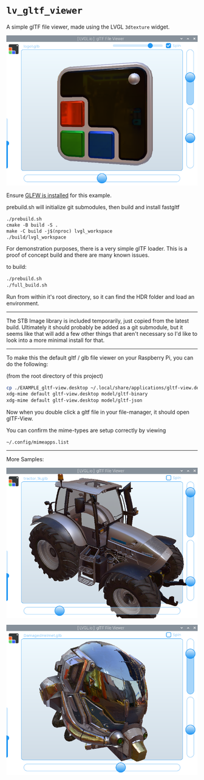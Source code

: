 # `lv_gltf_viewer`

A simple glTF file viewer, made using the LVGL `3dtexture` widget.

![example running screenclip one](readme_image.png)

Ensure [GLFW is installed](https://docs.lvgl.io/master/details/integration/driver/opengles.html) for this example.

prebuild.sh will initialize git submodules, then build and install fastgltf

```shell
./prebuild.sh
cmake -B build -S .
make -C build -j$(nproc) lvgl_workspace
./build/lvgl_workspace
```

For demonstration purposes, there is a very simple
glTF loader.  This is a proof of concept build and there
are many known issues.

to build:
```bash
./prebuild.sh
./full_build.sh
```

Run from within it's root directory, so it can find the HDR folder and load an environment.

---

The STB Image library is included temporarily, just copied from the latest build.  Ultimately it should probably be added as a git submodule, but it seems like that will add a few other things that aren't necessary so I'd like to look into a more minimal install for that.

---

To make this the default gltf / glb file viewer on your Raspberry Pi, you can do the following:

(from the root directory of this project)
```bash
cp ./EXAMPLE_gltf-view.desktop ~/.local/share/applications/gltf-view.desktop
xdg-mime default gltf-view.desktop model/gltf-binary
xdg-mime default gltf-view.desktop model/gltf-json
```

Now when you double click a gltf file in your file-manager, it should open glTF-View.

You can confirm the mime-types are setup correctly by viewing 
```
~/.config/mimeapps.list
```

---
More Samples:

![example running screenclip two](screenshot_image1.png)


![example running screenclip three](screenshot_image2.png)
